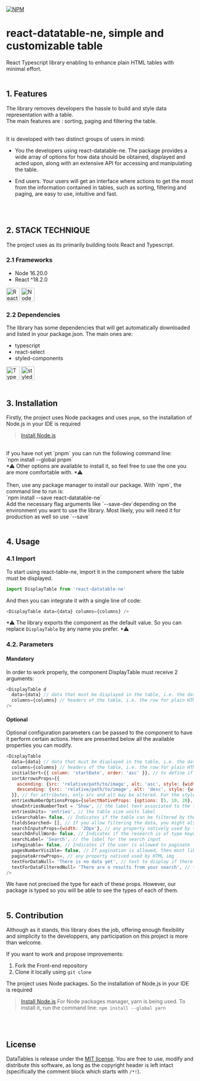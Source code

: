 [![NPM](https://img.shields.io/npm/v/react-datatable-ne.svg)](https://www.npmjs.com/package/react-datatable-ne)

# react-datatable-ne, simple and customizable table 

React Typescript library enabling to enhance plain HTML tables with minimal effort. <br/><br/>


## 1. Features

The library removes developers the hassle to build and style data representation with a table. <br/>
The main features are : sorting, paging and filtering the table.  <br/><br/>

It is developed with two distinct groups of users in mind:

* You the developers using react-datatable-ne. The package provides a wide array of options for how data should be obtained, displayed and acted upon, along with an extensive API for accessing and manipulating the table.

* End users. Your users will get an interface where actions to get the most from the information contained in tables, such as sorting, filtering and paging, are easy to use, intuitive and fast.
<br/>
<br/>


## 2. STACK TECHNIQUE
The project uses as its primarily building tools React and Typescript.

### 2.1 Frameworks

<ul>
<li>Node 16.20.0</li>  
<li>React ^18.2.0</li>  
</ul>
<a href="https://reactjs.org/" target="_blank" rel="noreferrer"><img src="https://raw.githubusercontent.com/danielcranney/readme-generator/main/public/icons/skills/react-colored.svg" width="36" height="36" alt="React" /></a>
<a href="https://nodejs.org/en/" target="_blank" rel="noreferrer"><img src="https://raw.githubusercontent.com/danielcranney/readme-generator/main/public/icons/skills/nodejs-colored.svg" width="36" height="36" alt="NodeJS" /></a>

### 2.2 Dependencies
The library has some dependencies that will get automatically downloaded and listed in your package.json. The main ones are:
<ul>
<li>typescript</li>
<li>react-select</li>
<li>styled-components</li>
</ul>
<a href="https://www.typescriptlang.org/" target="_blank" rel="noreferrer"><img src="https://raw.githubusercontent.com/danielcranney/readme-generator/main/public/icons/skills/typescript-colored.svg" width="36" height="36" alt="TypeScript" /></a>
<a href="https://www.styled-components.com">
  <img alt="styled-components" src="https://raw.githubusercontent.com/styled-components/brand/master/styled-components.png" width="36" height="36"  />
</a>
<br/>
<br/>


## 3. Installation

Firstly, the project uses Node packages and uses `pnpm`, so the installation of Node.js in your IDE is required
> [Install Node.js](https://nodejs.org/en/)
<br/>
If you have not yet `pnpm` you can run the following command line: <br/>
`npm install --global pnpm`  <br/>
*⚠ Other options are available to install it, so feel free to use the one you are more comfortable with. *⚠
 <br/>
  <br/>
Then, use any package manager to install our package. With `npm`, the command line to run is: <br/>
`npm install --save react-datatable-ne` <br/>
Add the necessary flag arguments like `--save-dev`depending on the environment you want to use the library.
Most likely, you will need it for production as well so use `--save`
<br/>
<br/>

## 4. Usage

### 4.1 Import
To start using react-table-ne, import it in the component where the table must be displayed. 
```js
import DisplayTable from 'react-datatable-ne'
```
And then you can integrate it with a single line of code:
```js
<DisplayTable data={data} columns={columns} />
```
*⚠ The library exports the component as the default value. So you can replace `DisplayTable` by any name you prefer. *⚠ 

### 4.2. Parameters

#### Mandatory
In order to work properly, the component DisplayTable must receive 2 arguments:
```js
<DisplayTable d
  data={data} // data that must be displayed in the table, i.e. the data that will populate the plain HTML tbody
  columns={columns} // headers of the table, i.e. the row for plain HTML thead
/>
```

#### Optional
Optional configuration parameters can be passed to the component to have it perform certain actions.
Here are presented below all the available properties you can modify. 

```js
<DisplayTable
  data={data} // data that must be displayed in the table, i.e. the data that will populate the plain HTML tbody
  columns={columns} // headers of the table, i.e. the row for plain HTML thead
  initialSort={{ column: 'startDate', order: 'asc' }}, // to define if the table must display the data in a certain order at page load. The column property indicates on which column to sort and in which order. By default, no order is specified. 
  sortArrowsProps={{
    ascending: {src: 'relative/path/to/image', alt: 'asc', style: {width: '50px'}},
    descending: {src: 'relative/path/to/image', alt: 'desc', style: {width: '50px'}},
  }}, // for attributes, only src and alt may be altered. For the style object, any CSS property natively used by the HTML img element can be passed in
  entriesNumberOptionsProps={selectNativeProps: {options: [5, 10, 20}, showEntriesNumberText: 'Show', entriesUnits: 'units'}, // If specified, it will let the user chooses how many rows he wants the table to display (i.e. the table size). The selectNativeProps accepts any properties natively used by a plain HTML select. 
  showEntriesNumberText = 'Show', // the label text associated to the table size select dropdown
  entriesUnits= 'entries', // the table size units label
  isSearchable= false, // Indicates if the table can be filtered by the user from a search input. If set to true, then a search input will be displayed
  fieldsSearched= [], // If you allow filtering the data, you might also want to specify which columns are concerned by the search
  searchInputsProps={width: '2Opx'}, // any property natively used by the package react-select or the plain HTML select
  searchOnFullWord= false, // Indicates if the research is of type keyword (i.e. for a field value, it will match the research only if it starts with the searched value) or the sole presence of the string in the field value is sufficient
  searchLabel= 'Search', // the label for the search input
  isPaginable= false, // Indicates if the user is allowed to paginate 
  pagesNumberVisible= false, // If pagination is allowed, then most likely there are different pages. This indicates if the number of these pages must be shown to the user or not
  paginateArrowProps=, // any property natived used by HTML img
  textForDataNull= 'There is no data yet', // text to display if there is no data
  textForDataFilteredNull= 'There are o results from your search', // text to display if the research didn't get any results    
/>
```
We have not precised the type for each of these props. However, our package is typed so you will be able to see the types of each of them. 
<br/>
<br/>

## 5. Contribution
Although as it stands, this library does the job, offering enough flexibility and simplicity to the developpers, any participation on this project is more than welcome.

If you want to work and propose improvements:
<ol>
<li>Fork the Front-end repository</li>
<li>Clone it locally using <code>git clone</code></li>
</ol>

The project uses Node packages. So the installation of Node.js in your IDE is required
> [Install Node.js](https://nodejs.org/en/)
For Node packages manager, yarn is being used. To install it, run the command line:
`npm install --global yarn`
<br/>
<br/>

## License

DataTables is release under the [MIT license](//datatables.net/license). You are free to use, modify and distribute this software, as long as the copyright header is left intact (specifically the comment block which starts with `/*!`).
